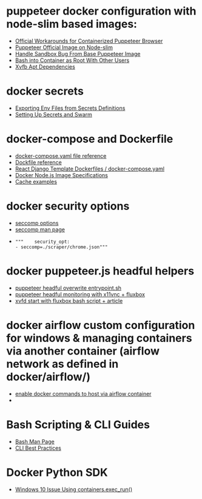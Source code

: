 # puppeteer docker configuration with node-slim based images:
- [Official Workarounds for Containerized Puppeteer Browser](https://www.github.com/puppeteer/blob/main/docs/troubshooting.md)
- [Puppeteer Official Image on Node-slim](https://www.github.com/ebidel/try-puppeteer)
- [Handle Sandbox Bug From Base Puppeteer Image](https://www.stackoverflow.com/questions/62345581/node-js-puppeteer-on-docker-no-usable-sandbox)
- [Bash into Container as Root With Other Users](https://www.github.com/oracle/docker-images/issues/1336)
- [Xvfb Apt Dependencies](https://stackoverflow.com/questions/51667599/issue-in-executing-puppeteer-in-headful-mode-in-docker)

# docker secrets
- [Exporting Env Files from Secrets Definitions](https://stackoverflow.com/questions/48094850/docker-stack-setting-environment-variable-from-secrets)
- [Setting Up Secrets and Swarm](https://earthly.dev/blog/docker-secrets/)

# docker-compose and Dockerfile
- [docker-compose.yaml file reference](https://docs.docker.com/compose/compose-file/)  
- [Dockfile reference](https://docs.docker.com/compose/compose-file/)
- [React Django Template Dockerfiles / docker-compose.yaml](https://github.com/ohduran/cookiecutter-react-django/blob/master/%7B%7Bcookiecutter.project_slug%7D%7D/docker-compose.yml)
- [Docker Node.js Image Specifications](https://github.com/nodejs/docker-node/blob/02a64a08a98a472c6141cd583d2e9fc47bcd9bfd/18/buster-slim/Dockerfile)
- [Cache examples](https://docs.docker.com/build/building/cache/)

# docker security options
- [seccomp options](https://github.com/docker/labs/tree/master/security/seccomp)
- [seccomp man page](https://man7.org/linux/man-pages/man3/seccomp_rule_add.3.html)
-     """    security_opt:
      - seccomp=./scraper/chrome.json"""

# docker puppeteer.js headful helpers
- [puppeteer headful overwrite entrypoint.sh](https://github.com/mujo-code/puppeteer-headful/blob/master/entrypoint.sh)
- [puppeteer headful monitoring with x11vnc + fluxbox](https://stackoverflow.com/questions/12050021/how-to-make-xvfb-display-visible)
- [xvfd start with fluxbox bash script + article](https://medium.com/dot-debug/running-chrome-in-a-docker-container-a55e7f4da4a8)

# docker airflow custom configuration for windows & managing containers via another container (airflow network as defined in docker/airflow/)
- [enable docker commands to host via airflow container](https://towardsdev.com/using-docker-inside-airflow-when-running-through-docker-compose-835364d11d3c)
- 

# Bash Scripting & CLI Guides
- [Bash Man Page](https://tiswww.case.edu/php/chet/bash/bashref.html#Special-Parameters)
- [CLI Best Practices](https://clig.dev/)

# Docker Python SDK
- [Windows 10 Issue Using containers.exec_run()](https://stackoverflow.com/questions/73610213/docker-python-package-4-3-1-not-working-with-docker-desktop-4-12-0-on-windows-10)
